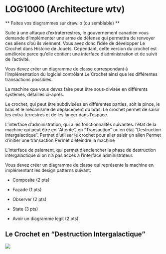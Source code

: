# LOG1000 (Architecture wtv)
** Faites vos diagrammes sur draw.io (ou semblable) **

Suite à une attaque d’extraterrestres, le gouvernement canadien vous demande d’implémenter une arme de défense qui permettra de renvoyer ces aliens d’où ils viennent. Vous avez donc l’idée de développer Le Crochet dans Histoire de Jouets. Cependant, cette version du crochet est améliorée parce qu’elle contient une interface d’administration et de suivit de l’activité. 

Vous devez créer un diagramme de classe correspondant à l’implémentation du logiciel contrôlant Le Crochet ainsi que les différentes transactions possibles. 

La machine que vous devez faire peut être sous-divisée en différents systèmes, détaillés ci-après.

Le crochet, qui peut être subdivisées en différentes parties, soit la pince, le bras et le mécanisme de déplacement du bras. Le crochet permet de saisir les extra-terrestres et de les lancer dans l’espace.

L’interface d’administration, qui a les fonctionnalités suivantes: 
l’état de la machine qui peut être en “Attente”, en “Transaction” ou en état “Destruction Intergalactique”. 
Permet d’utiliser le crochet pour aller saisir un alien
Permet d’initier une transaction
Permet d’éteindre la machine

L’interface de paiement, qui permet d’enclencher la phase de destruction intergalactique si on n’a pas accès à l’interface administrateur. 

Vous devez créer un diagramme de classe qui représente la machine en implémentant les design patterns suivant: 

- Composite (2 pts)
- Façade (1 pts)
- Observer (2 pts)
- State (3 pts)

- Avoir un diagramme legit (2 pts)

## Le Crochet en “Destruction Intergalactique”
![](https://media.giphy.com/media/ciadMxfm3135m/giphy.gif)